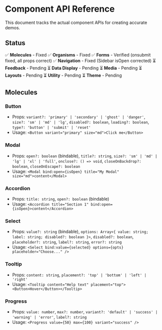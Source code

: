 # Component API Reference

This document tracks the actual component APIs for creating accurate demos.

## Status
✅ **Molecules** - Fixed
✅ **Organisms** - Fixed
✅ **Forms** - Verified (onsubmit fixed, all props correct)
✅ **Navigation** - Fixed (Sidebar isOpen corrected)
⏳ **Feedback** - Pending
⏳ **Data Display** - Pending
⏳ **Media** - Pending
⏳ **Layouts** - Pending
⏳ **Utility** - Pending
⏳ **Theme** - Pending

## Molecules

### Button
- Props: `variant?: 'primary' | 'secondary' | 'ghost' | 'danger'`, `size?: 'sm' | 'md' | 'lg'`, `disabled?: boolean`, `loading?: boolean`, `type?: 'button' | 'submit' | 'reset'`
- Usage: `<Button variant="primary" size="md">Click me</Button>`

### Modal
- Props: `open?: boolean` (bindable), `title?: string`, `size?: 'sm' | 'md' | 'lg' | 'xl' | 'full'`, `onclose?: () => void`, `closeOnBackdrop?: boolean`, `closeOnEscape?: boolean`
- Usage: `<Modal bind:open={isOpen} title="My Modal" size="md">content</Modal>`

### Accordion
- Props: `title: string`, `open?: boolean` (bindable)
- Usage: `<Accordion title="Section 1" bind:open={isOpen}>content</Accordion>`

### Select
- Props: `value?: string` (bindable), `options: Array<{ value: string; label: string; disabled?: boolean }>`, `disabled?: boolean`, `placeholder?: string`, `label?: string`, `error?: string`
- Usage: `<Select bind:value={selected} options={opts} placeholder="Choose..." />`

### Tooltip
- Props: `content: string`, `placement?: 'top' | 'bottom' | 'left' | 'right'`
- Usage: `<Tooltip content="Help text" placement="top"><Button>Hover</Button></Tooltip>`

### Progress
- Props: `value: number`, `max?: number`, `variant?: 'default' | 'success' | 'warning' | 'error'`, `label?: string`
- Usage: `<Progress value={50} max={100} variant="success" />`

